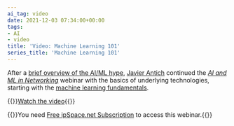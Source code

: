 ```yaml
---
ai_tag: video
date: 2021-12-03 07:34:00+00:00
tags:
- AI
- video
title: 'Video: Machine Learning 101'
series_title: 'Machine Learning 101'
---
```

After a [brief overview of the AI/ML hype](/2021/10/video-ai-ml-introduction.html), [Javier Antich](https://www.ipspace.net/Author:Javier_Antich) continued the [_AI and ML in Networking_](https://www.ipspace.net/AI_and_ML_in_Networking) webinar with the basics of underlying technologies, starting with the [machine learning fundamentals](https://my.ipspace.net/bin/get/AI/2.1%20-%20Machine%20Learning%20101.mp4?doccode=AI). 

{{<jump>}}[Watch the video](https://my.ipspace.net/bin/get/AI/2.1%20-%20Machine%20Learning%20101.mp4?doccode=AI){{</jump>}}

{{<note free>}}You need [Free ipSpace.net Subscription](https://www.ipspace.net/Subscription/Free) to access this webinar.{{</note>}}
